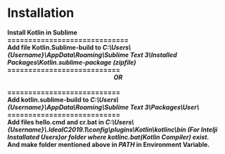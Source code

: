# Installation<br>
<b>
  Install Kotlin in Sublime<br>
=============================<br>
Add file Kotlin.Sublime-build to <i> C:\Users\{Username}\AppData\Roaming\Sublime Text 3\Installed Packages\Kotlin.sublime-package (zipfile)</i><br>
  ===========================<br>
 <center><i>OR<b></i></b></center><br>
  ===========================<br>
Add kotlin.sublime-build to <i>C:\Users\{Username}\AppData\Roaming\Sublime Text 3\Packages\User\</i><br>
  ===========================<br>
Add files hello.cmd and cr.bat in <i>C:\Users\{Username}\.IdeaIC2019.1\config\plugins\Kotlin\kotlinc\bin (For Intelji Installated Users)or folder where kotlinc.bat(Kotlin Compiler) exist.</i><br>
And make folder mentioned above  in <i>PATH</i> in Environment Variable.</b>
